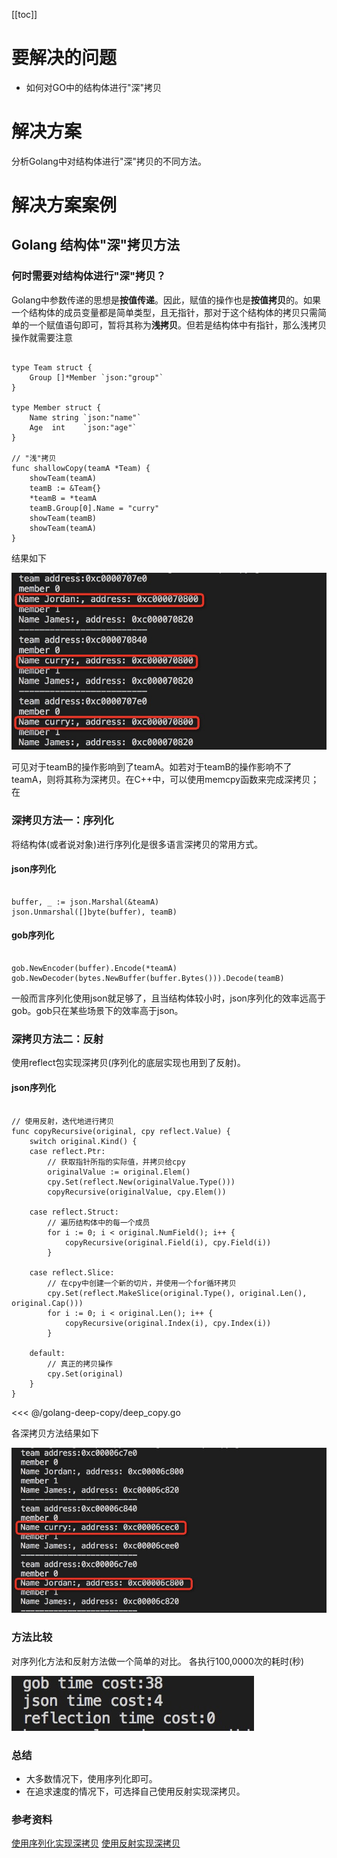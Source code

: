 [[toc]]

# 要解决的问题

* 如何对GO中的结构体进行"深"拷贝

# 解决方案

分析Golang中对结构体进行"深"拷贝的不同方法。

# 解决方案案例

## Golang 结构体"深"拷贝方法
    

### 何时需要对结构体进行"深"拷贝？

Golang中参数传递的思想是**按值传递**。因此，赋值的操作也是**按值拷贝**的。如果一个结构体的成员变量都是简单类型，且无指针，那对于这个结构体的拷贝只需简单的一个赋值语句即可，暂将其称为**浅拷贝**。但若是结构体中有指针，那么浅拷贝操作就需要注意

```$xslt

type Team struct {
	Group []*Member `json:"group"`
}

type Member struct {
	Name string `json:"name"`
	Age  int    `json:"age"`
}

// "浅"拷贝
func shallowCopy(teamA *Team) {
	showTeam(teamA)
	teamB := &Team{}
	*teamB = *teamA
	teamB.Group[0].Name = "curry"
	showTeam(teamB)
	showTeam(teamA)
}
```

结果如下

![img](../golang-deep-copy/shallow_copy.jpg)

可见对于teamB的操作影响到了teamA。如若对于teamB的操作影响不了teamA，则将其称为深拷贝。在C++中，可以使用memcpy函数来完成深拷贝；在

### 深拷贝方法一：序列化

将结构体(或者说对象)进行序列化是很多语言深拷贝的常用方式。

#### json序列化

```$xslt

buffer, _ := json.Marshal(&teamA)
json.Unmarshal([]byte(buffer), teamB)
```

#### gob序列化

```$xslt

gob.NewEncoder(buffer).Encode(*teamA)
gob.NewDecoder(bytes.NewBuffer(buffer.Bytes())).Decode(teamB)

```

一般而言序列化使用json就足够了，且当结构体较小时，json序列化的效率远高于gob。gob只在某些场景下的效率高于json。

### 深拷贝方法二：反射

使用reflect包实现深拷贝(序列化的底层实现也用到了反射)。

#### json序列化

```$xslt

// 使用反射，迭代地进行拷贝
func copyRecursive(original, cpy reflect.Value) {
	switch original.Kind() {
	case reflect.Ptr:
		// 获取指针所指的实际值，并拷贝给cpy
		originalValue := original.Elem()
		cpy.Set(reflect.New(originalValue.Type()))
		copyRecursive(originalValue, cpy.Elem())

	case reflect.Struct:
		// 遍历结构体中的每一个成员
		for i := 0; i < original.NumField(); i++ {
			copyRecursive(original.Field(i), cpy.Field(i))
		}

	case reflect.Slice:
		// 在cpy中创建一个新的切片，并使用一个for循环拷贝
		cpy.Set(reflect.MakeSlice(original.Type(), original.Len(), original.Cap()))
		for i := 0; i < original.Len(); i++ {
			copyRecursive(original.Index(i), cpy.Index(i))
		}

	default:
		// 真正的拷贝操作
		cpy.Set(original)
	}
}
```

<<< @/golang-deep-copy/deep_copy.go

各深拷贝方法结果如下

![img](../golang-deep-copy/deep_copy.jpg)

### 方法比较

对序列化方法和反射方法做一个简单的对比。
各执行100,0000次的耗时(秒)

![img](../golang-deep-copy/time_cost.jpg)

### 总结

- 大多数情况下，使用序列化即可。
- 在追求速度的情况下，可选择自己使用反射实现深拷贝。

### 参考资料

[使用序列化实现深拷贝](https://www.jianshu.com/p/f1cdb1bc1b74)
[使用反射实现深拷贝](https://github.com/mohae/deepcopy)